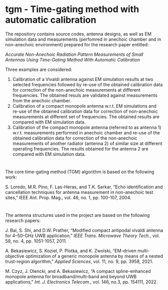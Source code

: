 # tgm - Time-gating method with automatic calibration

The repository contains source codes, antenna designs, as well as EM simulation data and measurements (perfomred in anechoic chamber and in non-anechoic environment) prepared for the research paper entitled: 

_Accurate Non-Anechoic Radiation Pattern Measurements of Small Antennas Using Time-Gating Method With Automatic Calibration_

Three examples are considered:
1. Calibration of a Vivaldi antenna against EM simulation results at two selected frequencies followed by re-use of the obtained calibration data for correction of the non-anechoic measurements at different frequencies. The obtained resuls are validated against measurements from the anechoic chamber.
2. Calibration of a compact monopole antenna w.r.t. EM simulations and re-use of the obtained calibration data for correction of non-anechoic measurements at different set of frequencies. The obtained results are compared with EM simulation data.
3. Calibration of the compact monopole antenna (referred to as antenna 1) w.r.t. measurements performed in anechoic chamber and re-use of the obtained calibration data for correction of the non-anechoic measurements of another radiator (antenna 2) of similar size at different operating frequencies. The results obtained for the antenna 2 are compared with EM simulation data.
#
The core time-gating method (TGM) algorithm is based on the following work:

S. Loredo, M.R. Pino, F. Las-Heras, and T.K. Sarkar, “Echo identification and cancellation techniques for antenna measurement in non-anechoic test sites,” IEEE Ant. Prop. Mag., vol. 46, no. 1, pp. 100-107, 2004.
#
The antenna structures used in the project are based on the following research papers:

J. Bai, S. Shi, and D.W. Prather, “Modified compact antipodal vivaldi antenna for 4–50-GHz UWB application,” _IEEE Trans. Microwave Theory Tech._, vol. 59, no. 4, pp. 1051-1057, 2011.

A. Bekasiewicz, S. Koziel, P. Plotka, and K. Zwolski, “EM-driven multi-objective optimization of a generic monopole antenna by means of a nested trust-region algorithm,” _Applied Sciences_, vol. 11, no. 9, pp. 3958, 2021.

M. Czyz, J. Olencki, and A. Bekasiewicz, “A compact spline-enhanced monopole antenna for broadband/multi-band and beyond UWB applications,” _Int. J. Electronics Telecom._, vol. 146, no.3, pp. 154111, 2022.
